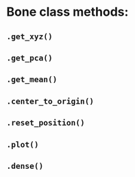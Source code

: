 # Bone class methods:

## `.get_xyz()`

## `.get_pca()`

## `.get_mean()`

## `.center_to_origin()`

## `.reset_position()`

## `.plot()`

## `.dense()`